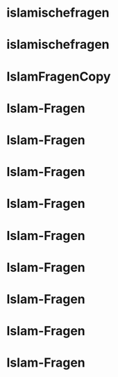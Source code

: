 # islamischefragen
# islamischefragen
# IslamFragenCopy
# Islam-Fragen
# Islam-Fragen
# Islam-Fragen
# Islam-Fragen
# Islam-Fragen
# Islam-Fragen
# Islam-Fragen
# Islam-Fragen
# Islam-Fragen
